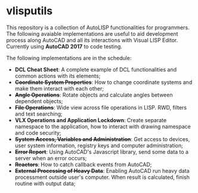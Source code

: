 # vlisputils

This repository is a collection of AutoLISP functionalities for programmers. The following avaiable implementations are useful to aid development process along AutoCAD and all its interactions with Visual LISP Editor. Currently using **AutoCAD 2017** to code testing.

The following implementations are in the schedule: 

- **DCL Cheat Sheet**: A complete example of DCL functionalities and common actions with its elements;
- ~~**Coordinate System Properties**~~: How to change coordinate systems and make them interact with each other;
- ~~**Angle Operations**~~: Rotate objects and calculate angles between dependent objects;
- ~~**File Operations**~~: Wide view across file operations in LISP. RWD, filters and text searching;
- **VLX Operations and Application Lockdown**: Create separate namespace to the application, how to interact with drawing namespace and code security;
- ~~**System Access, Variables and Administration**~~: Get access to devices, user system information, registry keys and computer administration;
- ~~**Error Report**~~: Using AutoCAD's Javascript library, send some data to a server when an error occurs;
- ~~**Reactors**~~: How to catch callback events from AutoCAD;
- ~~**External Processing of Heavy Data**~~: Enabling AutoCAD run heavy data processment outside user's computer. When result is calculated, finish routine with output data;